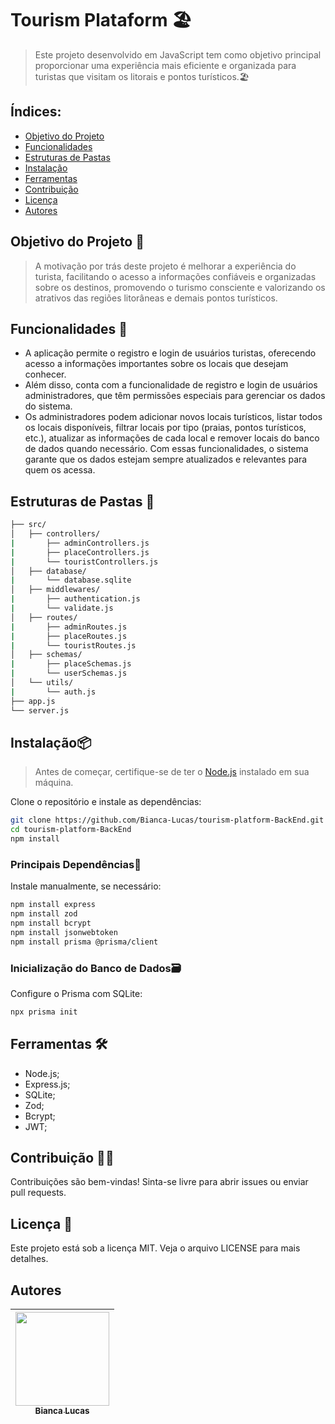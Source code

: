 # Tourism Plataform 🏖️
> Este projeto desenvolvido em JavaScript tem como objetivo principal proporcionar uma experiência mais eficiente e organizada para turistas que visitam os litorais e pontos turísticos.🏖️

## Índices:
- [Objetivo do Projeto](##-Objetivo-do-Projeto)
- [Funcionalidades](##-Funcionalidades)
- [Estruturas de Pastas](##-Estruturas-de-Pastas)
- [Instalação](##-Instalação)
- [Ferramentas](##-Ferramentas)
- [Contribuição](##-Contribuição)
- [Licença](##-Licença)
- [Autores](##-Autores)

## Objetivo do Projeto 🚀
> A motivação por trás deste projeto é melhorar a experiência do turista, facilitando o acesso a informações confiáveis e organizadas sobre os destinos, promovendo o turismo consciente e valorizando os atrativos das regiões litorâneas e demais pontos turísticos.

## Funcionalidades 🚀
- A aplicação permite o registro e login de usuários turistas, oferecendo acesso a informações importantes sobre os locais que desejam conhecer. 
- Além disso, conta com a funcionalidade de registro e login de usuários administradores, que têm permissões especiais para gerenciar os dados do sistema.
- Os administradores podem adicionar novos locais turísticos, listar todos os locais disponíveis, filtrar locais por tipo (praias, pontos turísticos, etc.), atualizar as informações de cada local e remover locais do banco de dados quando necessário. Com essas funcionalidades, o sistema garante que os dados estejam sempre atualizados e relevantes para quem os acessa.

## Estruturas de Pastas 📂
```bash
├── src/
│   ├── controllers/
|       ├── adminControllers.js
|       ├── placeControllers.js
|       └── touristControllers.js
│   ├── database/
|       └── database.sqlite
│   ├── middlewares/
|       ├── authentication.js
|       └── validate.js
│   ├── routes/
|       ├── adminRoutes.js
|       ├── placeRoutes.js
|       └── touristRoutes.js
│   ├── schemas/
|       ├── placeSchemas.js
|       └── userSchemas.js
│   └── utils/
|       └── auth.js
├── app.js
└── server.js
```
## Instalação📦
> Antes de começar, certifique-se de ter o [Node.js](https://nodejs.org/) instalado em sua máquina.

Clone o repositório e instale as dependências:

```bash
git clone https://github.com/Bianca-Lucas/tourism-platform-BackEnd.git
cd tourism-platform-BackEnd
npm install
```

### Principais Dependências🧱
Instale manualmente, se necessário:

```bash
npm install express
npm install zod
npm install bcrypt
npm install jsonwebtoken
npm install prisma @prisma/client
```
### Inicialização do Banco de Dados🗃️
Configure o Prisma com SQLite:

```bash
npx prisma init
```
## Ferramentas 🛠️
- Node.js;
- Express.js;
- SQLite;
- Zod;
- Bcrypt;
- JWT;

## Contribuição 🙋‍♂️
Contribuições são bem-vindas!
Sinta-se livre para abrir issues ou enviar pull requests.

## Licença 📝 
Este projeto está sob a licença MIT. Veja o arquivo LICENSE para mais detalhes.

## Autores
| [<img loading="lazy" widht= 150 height= 150 src="https://avatars.githubusercontent.com/u/197404558?v=4" widht=50><br><sub>Bianca Lucas</sub>](https://github.com/Bianca-Lucas) 
| :---: |
